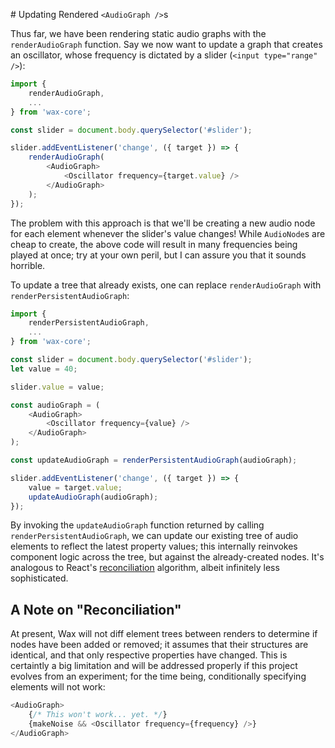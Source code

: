 # Updating Rendered `<AudioGraph />`s

Thus far, we have been rendering static audio graphs with the `renderAudioGraph` function. Say we now want to update a graph that creates an oscillator, whose frequency is dictated by a slider (`<input type="range" />`):

```js
import {
    renderAudioGraph,
    ...
} from 'wax-core';

const slider = document.body.querySelector('#slider');

slider.addEventListener('change', ({ target }) => {
    renderAudioGraph(
        <AudioGraph>
            <Oscillator frequency={target.value} />
        </AudioGraph>
    );
});
```

The problem with this approach is that we'll be creating a new audio node for each element whenever the slider's value changes! While `AudioNode`s are cheap to create, the above code will result in many frequencies being played at once; try at your own peril, but I can assure you that it sounds horrible.

To update a tree that already exists, one can replace `renderAudioGraph` with `renderPersistentAudioGraph`:

```js
import {
    renderPersistentAudioGraph,
    ...
} from 'wax-core';

const slider = document.body.querySelector('#slider');
let value = 40;

slider.value = value;

const audioGraph = (
    <AudioGraph>
        <Oscillator frequency={value} />
    </AudioGraph>
);

const updateAudioGraph = renderPersistentAudioGraph(audioGraph);

slider.addEventListener('change', ({ target }) => {
    value = target.value;
    updateAudioGraph(audioGraph);
});
```

By invoking the `updateAudioGraph` function returned by calling `renderPersistentAudioGraph`, we can update our existing tree of audio elements to reflect the latest property values; this internally reinvokes component logic across the tree, but against the already-created nodes. It's analogous to React's [reconciliation](https://reactjs.org/docs/reconciliation.html) algorithm, albeit infinitely less sophisticated.

## A Note on "Reconciliation"

At present, Wax will not diff element trees between renders to determine if nodes have been added or removed; it assumes that their structures are identical, and that only respective properties have changed. This is certaintly a big limitation and will be addressed properly if this project evolves from an experiment; for the time being, conditionally specifying elements will not work:

```js
<AudioGraph>
    {/* This won't work... yet. */}
    {makeNoise && <Oscillator frequency={frequency} />}
</AudioGraph>
```

